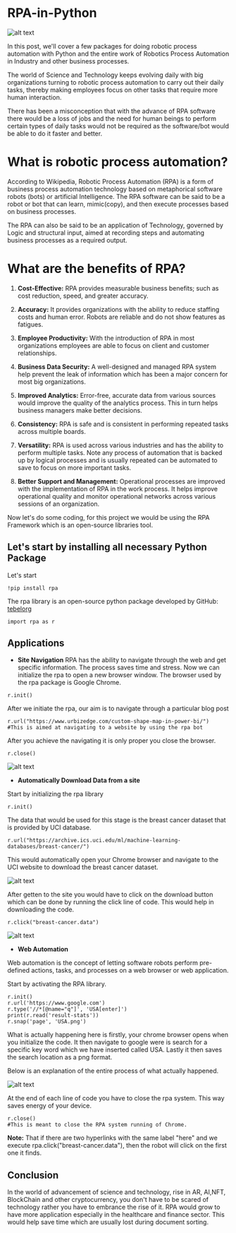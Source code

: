 # RPA-in-Python

![alt text](https://github.com/kiddojazz/RPA-in-Python/blob/main/images/Robot.png)

In this post, we'll cover a few packages for doing robotic process automation with Python and the entire work of Robotics Process Automation in Industry and other business processes.

The world of Science and Technology keeps evolving daily with big organizations turning to robotic process automation to carry out their daily tasks, thereby making employees focus on other tasks that require more human interaction.

There has been a misconception that with the advance of RPA software there would be a loss of jobs and the need for human beings to perform certain types of daily tasks would not be required as the software/bot would be able to do it faster and better.

# What is robotic process automation?
According to Wikipedia, Robotic Process Automation (RPA) is a form of business process automation technology based on metaphorical software robots (bots) or artificial Intelligence.
The RPA software can be said to be a robot or bot that can learn, mimic(copy), and then execute processes based on business processes.

The RPA can also be said to be an application of Technology, governed by Logic and structural input, aimed at recording steps and automating business processes as a required output.

# What are the benefits of RPA?

1. **Cost-Effective:** RPA provides measurable business benefits; such as cost reduction, speed, and greater accuracy.

2. **Accuracy:** It provides organizations with the ability to reduce staffing costs and human error. Robots are reliable and do not show features as fatigues.

3. **Employee Productivity:** With the introduction of RPA in most organizations employees are able to focus on client and customer relationships.

4. **Business Data Security:** A well-designed and managed RPA system help prevent the leak of information which has been a major concern for most big organizations.

5. **Improved Analytics:** Error-free, accurate data from various sources would improve the quality of the analytics process. This in turn helps business managers make better decisions.

6. **Consistency:** RPA is safe and is consistent in performing repeated tasks across multiple boards.

7. **Versatility:** RPA is used across various industries and has the ability to perform multiple tasks. Note any process of automation that is backed up by logical processes and is usually repeated can be automated to save to focus on more important tasks.

8. **Better Support and Management:** Operational processes are improved with the implementation of RPA in the work process. It helps improve operational quality and monitor operational networks across various sessions of an organization.

Now let's do some coding, for this project we would be using the RPA Framework which is an open-source libraries tool. 

## Let's start by installing all necessary Python Package

Let's start

```
!pip install rpa
```

The rpa library is an open-source python package developed by  GitHub: [tebelorg](https://github.com/tebelorg/RPA-Python)

```
import rpa as r
```

## Applications
- **Site Navigation**
RPA has the ability to navigate through the web and get specific information. The process saves time and stress.
Now we can initialize the rpa to open a new browser window. The browser used by the rpa package is Google Chrome.

```
r.init()
```

After we initiate the rpa, our aim is to navigate through a particular blog post

```
r.url("https://www.urbizedge.com/custom-shape-map-in-power-bi/")
#This is aimed at navigating to a website by using the rpa bot
```

After you achieve the navigating it is only proper you close the browser.
```
r.close()
```

![alt text](https://github.com/kiddojazz/RPA-in-Python/blob/main/images/1_whqu1h1ZuDYDuJAxWf_F_A.gif)

- **Automatically Download Data from a site**

Start by initializing the rpa library

```
r.init()
```

The data that would be used for this stage is the breast cancer dataset that is provided by UCI database.


```
r.url("https://archive.ics.uci.edu/ml/machine-learning-databases/breast-cancer/")
```

This would automatically open your Chrome browser and navigate to the UCI website to download the breast cancer dataset.

![alt text](https://github.com/kiddojazz/RPA-in-Python/blob/main/images/1_suVb1vHRVX-SDeFS1tmDhA.png)

After getten to the site you would have to click on the download button which can be done by running the click line of code. This would help in downloading the code.

```
r.click("breast-cancer.data")
```

![alt text](https://github.com/kiddojazz/RPA-in-Python/blob/main/images/1_vA_A5J_ZwKsb6oEUKYojEA.png)

- **Web Automation**

Web automation is the concept of letting software robots perform pre-defined actions, tasks, and processes on a web browser or web application.

Start by activating the RPA library.

```
r.init()
r.url('https://www.google.com')
r.type('//*[@name="q"]', 'USA[enter]')
print(r.read('result-stats'))
r.snap('page', 'USA.png')
```

What is actually happening here is firstly, your chrome browser opens when you initialize the code.
It then navigate to google were is search for a specific key word which we have inserted called USA.
Lastly it then saves the search location as a png format.

Below is an explanation of the entire process of what actually happened.

![alt text](https://github.com/kiddojazz/RPA-in-Python/blob/main/images/1_NYu8AhHZdcLr7hDOhRn0Pw.gif)

At the end of each line of code you have to close the rpa system. This way saves energy of your device.

```
r.close()
#This is meant to close the RPA system running of Chrome.
```

**Note:** That if there are two hyperlinks with the same label "here" and we execute rpa.click("breast-cancer.data"), then the robot will click on the first one it finds.

## Conclusion
In the world of advancement of science and technology, rise in AR, AI,NFT, BlockChain and other cryptocurrency, you don't have to be scared of technology rather you have to embrance the rise of it. RPA would grow to have more application especially in the healthcare and finance sector. This would help save time which are usually lost during document sorting.

